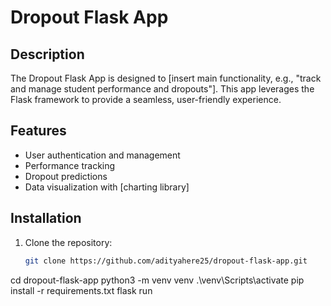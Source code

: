 # Dropout Flask App

## Description
The Dropout Flask App is designed to [insert main functionality, e.g., "track and manage student performance and dropouts"]. This app leverages the Flask framework to provide a seamless, user-friendly experience.

## Features
- User authentication and management
- Performance tracking
- Dropout predictions
- Data visualization with [charting library]

## Installation
1. Clone the repository:
   ```bash
   git clone https://github.com/adityahere25/dropout-flask-app.git
cd dropout-flask-app
python3 -m venv venv
.\venv\Scripts\activate
pip install -r requirements.txt
flask run
